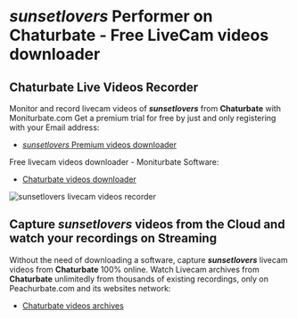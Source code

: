 # _sunsetlovers_ Performer on Chaturbate - Free LiveCam videos downloader

## Chaturbate Live Videos Recorder

Monitor and record livecam videos of **_sunsetlovers_** from **Chaturbate** with Moniturbate.com
Get a premium trial for free by just and only registering with your Email address:
* [_sunsetlovers_ Premium videos downloader](https://moniturbate.com/request-demo-licence-key.html)

Free livecam videos downloader - Moniturbate Software:
* [Chaturbate videos downloader](https://moniturbate.com/moniturbate-download-software.html)

![_sunsetlovers_ livecam videos recorder](https://peachurnet.com/templates/moniturbate-software.png)


## Capture _sunsetlovers_ videos from the Cloud and watch your recordings on Streaming

Without the need of downloading a software, capture **_sunsetlovers_** livecam videos from **Chaturbate** 100% online.
Watch Livecam archives from **Chaturbate** unlimitedly from thousands of existing recordings, only on Peachurbate.com and its websites network:
* [Chaturbate videos archives](https://peachurnet.com/)